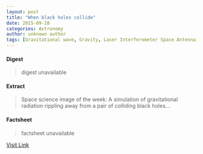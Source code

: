 ```yaml
---
layout: post
title: "When black holes collide"
date: 2015-09-28
categories: Astronomy
author: unknown author
tags: [Gravitational wave, Gravity, Laser Interferometer Space Antenna, Black hole, Physical sciences, Physical phenomena, Science, Physical quantities, Applied and interdisciplinary physics, Nature, Physical cosmology, Gravitation, Mechanics, Spacetime, Outer space, Physics, Astronomy, Featured]
---
```



#### Digest
>digest unavailable

#### Extract
>Space science image of the week: A simulation of gravitational radiation rippling away from a pair of colliding black holes...

#### Factsheet
>factsheet unavailable

[Visit Link](http://www.esa.int/spaceinimages/Images/2015/09/If_our_eyes_could_see_gravitational_waves)


